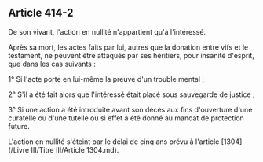 Article 414-2
----
De son vivant, l'action en nullité n'appartient qu'à l'intéressé.

Après sa mort, les actes faits par lui, autres que la donation entre vifs et le
testament, ne peuvent être attaqués par ses héritiers, pour insanité d'esprit,
que dans les cas suivants :

1° Si l'acte porte en lui-même la preuve d'un trouble mental ;

2° S'il a été fait alors que l'intéressé était placé sous sauvegarde de justice
;

3° Si une action a été introduite avant son décès aux fins d'ouverture d'une
curatelle ou d'une tutelle ou si effet a été donné au mandat de protection
future.

L'action en nullité s'éteint par le délai de cinq ans prévu à l'article [1304](/Livre III/Titre III/Article 1304.md).
